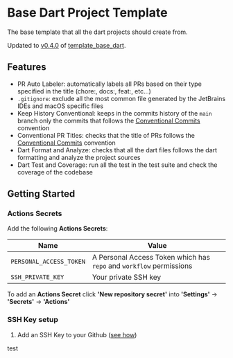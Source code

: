 # Base Dart Project Template 
The base template that all the dart projects should create from.

Updated to [v0.4.0](https://github.com/fabriziocacicia/template_base_dart/releases/tag/v0.4.0) of [template_base_dart](https://github.com/fabriziocacicia/template_base_dart).

## Features
- PR Auto Labeler: automatically labels all PRs based on their type specified in the title (chore:, docs:, feat:, etc...)
- `.gitignore`: exclude all the most common file generated by the JetBrains IDEs and macOS specific files
- Keep History Conventional: keeps in the commits history of the `main` branch only the commits that follows the [Conventional Commits][1] convention
- Conventional PR Titles: checks that the title of PRs follows the [Conventional Commits][1] convention
- Dart Format and Analyze: checks that all the dart files follows the dart formatting and analyze the project sources
- Dart Test and Coverage: run all the test in the test suite and check the coverage of the codebase

## Getting Started

### Actions Secrets
Add the following **Actions Secrets**:

| Name | Value |
|----|----|
| `PERSONAL_ACCESS_TOKEN` | A Personal Access Token which has `repo` and `workflow` permissions |
| `SSH_PRIVATE_KEY` | Your private SSH key |

To add an **Actions Secret** click **'New repository secret'** into **'Settings'** -> **'Secrets'** -> **'Actions'**

### SSH Key setup
1) Add an SSH Key to your Github ([see how](https://docs.github.com/en/authentication/connecting-to-github-with-ssh/adding-a-new-ssh-key-to-your-github-account))


[1]: https://www.conventionalcommits.org/

test
